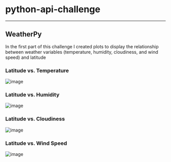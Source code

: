 # python-api-challenge
---
## WeatherPy
In the first part of this challenge I created plots to display the relationship between weather variables (temperature, humidity, cloudiness, and wind speed) and latitude

### Latitude vs. Temperature
![image](https://github.com/Faith-Hall/python-api-challenge/assets/135525815/ba05eafc-9553-4b39-a796-f1bc615ec86c)

### Latitude vs. Humidity
![image](https://github.com/Faith-Hall/python-api-challenge/assets/135525815/16eaa108-c0cd-424b-bb2f-a6c18323a7b7)

### Latitude vs. Cloudiness
![image](https://github.com/Faith-Hall/python-api-challenge/assets/135525815/d45d78d2-745f-4ef7-9486-d8670558c8fa)

### Latitude vs. Wind Speed
![image](https://github.com/Faith-Hall/python-api-challenge/assets/135525815/45136f5b-8199-4a77-871e-7b9ffcb69423)


